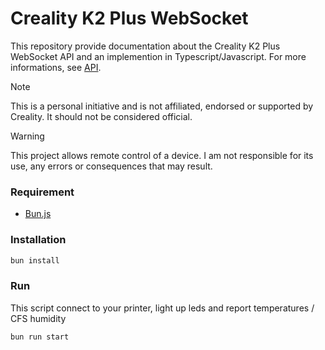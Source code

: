 # Creality K2 Plus WebSocket

This repository provide documentation about the Creality K2 Plus WebSocket API and an implemention in Typescript/Javascript. For more informations, see [API](API.md).

> [!NOTE]  
> This is a personal initiative and is not affiliated, endorsed or supported by Creality. It should not be considered official.

> [!WARNING]
> This project allows remote control of a device. I am not responsible for its use, any errors or consequences that may result.

### Requirement
- [Bun.js](https://bun.sh/)


### Installation

```bash
bun install
```

### Run

This script connect to your printer, light up leds and report temperatures / CFS humidity

```bash
bun run start
```